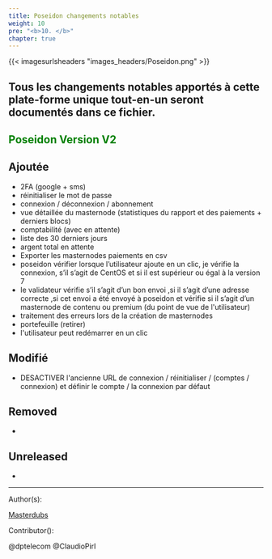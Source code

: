 ```yaml
---
title: Poseidon changements notables
weight: 10
pre: "<b>10. </b>"
chapter: true
---
```

{{< imagesurlsheaders "images_headers/Poseidon.png" >}}


## Tous les changements notables apportés à cette plate-forme unique tout-en-un seront documentés dans ce fichier.



##  <span style="color:green">Poseidon Version V2</span>



## Ajoutée  


- 2FA (google + sms)  
- réinitialiser le mot de passe  
- connexion / déconnexion / abonnement  
- vue détaillée du masternode (statistiques du rapport et des paiements + derniers blocs)  
- comptabilité (avec en attente)  
- liste des 30 derniers jours  
- argent total en attente  
- Exporter les masternodes paiements en csv  
- poseidon vérifier lorsque l’utilisateur ajoute en un clic, je vérifie la connexion, s’il s’agit de CentOS et si il est supérieur ou égal à la version 7  
- le validateur vérifie s’il s’agit d’un bon envoi ,si il s’agit d’une adresse correcte ,si cet envoi a été envoyé à poseidon et vérifie si il s’agit d’un masternode de contenu ou premium (du point de vue de l'utilisateur)  
- traitement des erreurs lors de la création de masternodes  
- portefeuille (retirer)   
- l'utilisateur peut redémarrer en un clic  



## Modifié  


- DESACTIVER l'ancienne URL de connexion / réinitialiser / (comptes / connexion) et définir le compte / la connexion par défaut  



## Removed  
-

## Unreleased  
-



---
Author(s):  


[Masterdubs](https://git.pirl.io/masterdubs)


Contributor():  


@dptelecom
@ClaudioPirl  
